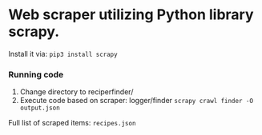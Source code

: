 # Web scraper utilizing Python library scrapy. <br/>
Install it via:
<code>pip3 install scrapy</code>
<br/>
### Running code
<ol>
  <li>
    Change directory to reciperfinder/
  </li>
  <li>
    Execute code based on scraper: logger/finder
    <code>scrapy crawl finder -O output.json</code>
  </li>
</ol>
Full list of scraped items: <code>recipes.json</code>
